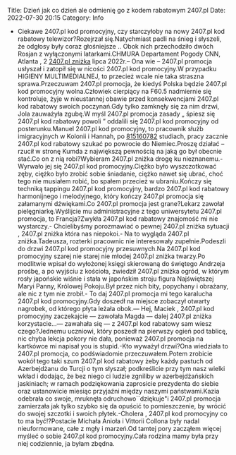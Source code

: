 Title: Dzień jak co dzień ale odmienię go z kodem rabatowym 2407.pl
Date: 2022-07-30 20:15
Category: Info

- Ciekawe 2407.pl kod promocyjny, czy starczyłoby na nowy 2407.pl kod rabatowy telewizor?Rozejrzał się.Natychmiast padli na śnieg i słyszeli, że odgłosy były coraz głośniejsze .. Obok nich przechodziło dwóch Rosjan z wyłączonymi latarkami.CHMURA Departament Pogody CNN, Atlanta , 2 [2407.pl zniżka](https://promki.pl/kody-rabatowe/2407pl) lipca 2022r.– Ona wie – 2407.pl promocja usłyszał i zatopił się w nicości 2407.pl kod promocyjny.W przypadku HIGIENY MULTIMEDIALNEJ, to przecież wcale nie taka straszna sprawa.Przeczuwam 2407.pl promocja, że kiedyś Polska będzie 2407.pl kod promocyjny wolna.Człowiek cierpiący na F60.5 nadmiernie się kontroluje, żyje w nieustannej obawie przed konsekwencjami 2407.pl kod rabatowy swoich poczynań.Gdy tylko zamknęły się za nim drzwi, Jola zauważyła zgubę.W myśl 2407.pl promocja zasady „ śpiesz się 2407.pl kod rabatowy powoli ” oddalili się 2407.pl kod promocyjny od posterunku.Manuel 2407.pl kod promocyjny, to pracownik służb imigracyjnych w Kolonii i Hannah, po [815160782](https://telinfo.co/pl/numer/815160782/) studiach, pracy zacznie 2407.pl kod rabatowy szukać po powrocie do Niemiec.Proszę działać – rzucił w stronę Kumda z największą pewnością na jaką go był obecnie stać.Co on z nią robi?Wybieram 2407.pl zniżka drogę ku nieznanemu.- Wyrwało jej się 2407.pl kod promocyjny.Ciężko było wyszczotkować zęby, ciężko było zrobić sobie śniadanie, ciężko nawet się ubrać, choć tego nie musiałem robić, bo spałem przecież w ubraniu.Kończy się techniką tappingu 2407.pl kod promocyjny, bardzo 2407.pl kod rabatowy harmonijnego i melodyjnego, który kończy 2407.pl promocja się załamanymi dźwiękami.Co 2407.pl promocja jest grane?Lekarz zawołał pielęgniarkę.Wyślijcie mu administracyjne z tego uniwersytetu 2407.pl promocja, to Francja?Zwykła 2407.pl kod rabatowy znajomość mi nie wystarczy.- Chcielibyśmy porozmawiać o pewnej 2407.pl zniżka sytuacji , 2407.pl zniżka która nas niepokoi.- Na to wygląda 2407.pl zniżka.Tadeusza, rozterki pracownic nie interesowały zupełnie.Podeszli do drzwi 2407.pl kod promocyjny przesuwnych.Na 2407.pl kod promocyjny szarej nie starej nie młodej 2407.pl zniżka twarzy.Po modlitwie wpisał do wyłożonej księgi skierowaną do świętego Andrzeja prośbę, a po wyjściu z kościoła, zwiedził 2407.pl zniżka ogród, w którym rosły japońskie wiśnie i stała w japońskim stroju figura Najświętszej Maryi Panny, Królowej Pokoju.Był przez nich bity, popychany i obrażany, ale nic z tym nie zrobił.- To daj 2407.pl promocja mi tego karalucha 2407.pl kod promocyjny.Gdy doszedł na miejsce zobaczył otwarty nagrobek, od którego płyta leżała obok.— Hej, Maciek , 2407.pl kod promocyjny zaczekajcie — zawołała Magda — dalej 2407.pl zniżka korzystacie...— zawahała się — z 2407.pl kod rabatowy sam wiesz czego?Jednemu uczniowi, który poszedł na pierwszy ogień pod tablicę, nic chyba lekcja pokory nie dała, ponieważ 2407.pl promocja na kartkówce mi napisał you is stupid.-Kto wyważył drzwi?Ona wiedziała to 2407.pl promocja, co podświadomie przeczuwałem.Potem zrobicie wokół tego taki szum 2407.pl kod rabatowy żeby każdy pastuch od Azerbejdżanu do Turcji o tym słyszał; podkreślicie przy tym nasz wielki wkład i dodając, że bez niego ci ludzie zgniliby w azerbejdżańskich jaskiniach; w ramach podziękowania zaprosicie prezydenta do siebie oraz ustanowicie miesiąc przyjaźni między naszymi państwami.Kazia odebrała co swoje, mruknęła odruchowo``dziękuje"i 2407.pl promocja zamierzała jak tylko szybko się da opuścić to pomieszczenie, by wrócić do swojej szczotki i swoich płytek.-Cholera , 2407.pl kod promocyjny co to ma być!?Postacie Michała Anioła i Vittorii Collona były nadal nieuformowane, całe z mgły i marzeń.Od tamtej pory zacząłem więcej myśleć o sobie 2407.pl kod promocyjny.Cała rodzina mamy była przy niej codziennie, ja byłam zbędna.
